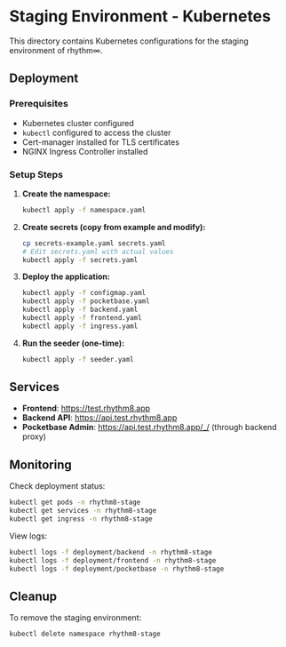 # Staging Environment - Kubernetes

This directory contains Kubernetes configurations for the staging environment of rhythm∞.

## Deployment

### Prerequisites
- Kubernetes cluster configured
- `kubectl` configured to access the cluster
- Cert-manager installed for TLS certificates
- NGINX Ingress Controller installed

### Setup Steps

1. **Create the namespace:**
   ```bash
   kubectl apply -f namespace.yaml
   ```

2. **Create secrets (copy from example and modify):**
   ```bash
   cp secrets-example.yaml secrets.yaml
   # Edit secrets.yaml with actual values
   kubectl apply -f secrets.yaml
   ```

3. **Deploy the application:**
   ```bash
   kubectl apply -f configmap.yaml
   kubectl apply -f pocketbase.yaml
   kubectl apply -f backend.yaml
   kubectl apply -f frontend.yaml
   kubectl apply -f ingress.yaml
   ```

4. **Run the seeder (one-time):**
   ```bash
   kubectl apply -f seeder.yaml
   ```

## Services

- **Frontend**: https://test.rhythm8.app
- **Backend API**: https://api.test.rhythm8.app
- **Pocketbase Admin**: https://api.test.rhythm8.app/_/ (through backend proxy)

## Monitoring

Check deployment status:
```bash
kubectl get pods -n rhythm8-stage
kubectl get services -n rhythm8-stage
kubectl get ingress -n rhythm8-stage
```

View logs:
```bash
kubectl logs -f deployment/backend -n rhythm8-stage
kubectl logs -f deployment/frontend -n rhythm8-stage
kubectl logs -f deployment/pocketbase -n rhythm8-stage
```

## Cleanup

To remove the staging environment:
```bash
kubectl delete namespace rhythm8-stage
```